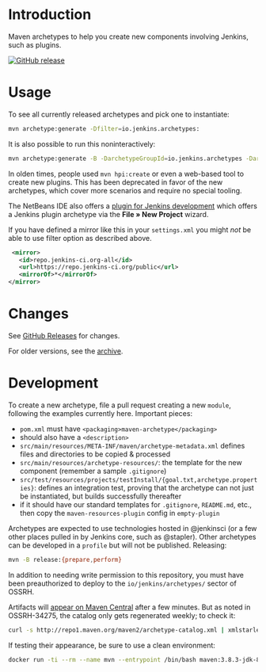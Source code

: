 # Introduction

Maven archetypes to help you create new components involving Jenkins, such as plugins.

[![GitHub release](https://img.shields.io/github/release/jenkinsci/archetypes.svg?label=release)](https://github.com/jenkinsci/archetypes/releases/latest)

# Usage

To see all currently released archetypes and pick one to instantiate:

```sh
mvn archetype:generate -Dfilter=io.jenkins.archetypes:
```

It is also possible to run this noninteractively:

```sh
mvn archetype:generate -B -DarchetypeGroupId=io.jenkins.archetypes -DarchetypeArtifactId=empty-plugin -DhostOnJenkinsGitHub=true -DarchetypeVersion=1.7 -DartifactId=somefeature
```

In olden times, people used `mvn hpi:create` or even a web-based tool to create new plugins.
This has been deprecated in favor of the new archetypes, which cover more scenarios and require no special tooling.

The NetBeans IDE also offers a [plugin for Jenkins development](https://github.com/stapler/netbeans-stapler-plugin/blob/master/README.md) which offers a Jenkins plugin archetype via the **File » New Project** wizard.

If you have defined a mirror like this in your `settings.xml` you might _not_ be able to use filter option as described above.
```xml
 <mirror>
   <id>repo.jenkins-ci.org-all</id>
   <url>https://repo.jenkins-ci.org/public</url>
   <mirrorOf>*</mirrorOf>
</mirror>
```

# Changes

See [GitHub Releases](https://github.com/jenkinsci/archetypes/releases) for changes.

For older versions, see the [archive](https://github.com/jenkinsci/archetypes/blob/314ac1a0b753179a63fe8422ee4d2fae024a7df5/README.md#14-2018-mar-12).

# Development

To create a new archetype, file a pull request creating a new `module`, following the examples currently here. Important pieces:

* `pom.xml` must have `<packaging>maven-archetype</packaging>`
* should also have a `<description>`
* `src/main/resources/META-INF/maven/archetype-metadata.xml` defines files and directories to be copied & processed
* `src/main/resources/archetype-resources/`: the template for the new component (remember a sample `.gitignore`)
* `src/test/resources/projects/testInstall/{goal.txt,archetype.properties}`: defines an integration test, proving that the archetype can not just be instantiated, but builds successfully thereafter
* if it should have our standard templates for `.gitignore`, `README.md`, etc., then copy the `maven-resources-plugin` config in `empty-plugin`

Archetypes are expected to use technologies hosted in @jenkinsci (or a few other places pulled in by Jenkins core, such as @stapler).
Other archetypes can be developed in a `profile` but will not be published.
Releasing:

```sh
mvn -B release:{prepare,perform}
```

In addition to needing write permission to this repository, you must have been preauthorized to deploy to the `io/jenkins/archetypes/` sector of OSSRH.

Artifacts will [appear on Maven Central](https://repo1.maven.org/maven2/io/jenkins/archetypes/) after a few minutes.
But as noted in OSSRH-34275, the catalog only gets regenerated weekly; to check it:

```sh
curl -s http://repo1.maven.org/maven2/archetype-catalog.xml | xmlstarlet sel -R -I -t -c '//archetype[groupId="io.jenkins.archetypes"]'
```

If testing their appearance, be sure to use a clean environment:

```sh
docker run -ti --rm --name mvn --entrypoint /bin/bash maven:3.8.3-jdk-8
```
